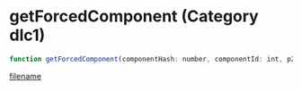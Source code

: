 # getForcedComponent (Category dlc1)

```js
function getForcedComponent(componentHash: number, componentId: int, p2: intPtr, p3: intPtr, p4: intPtr): Array
```

[filename](getForcedComponent_m.md ':include')